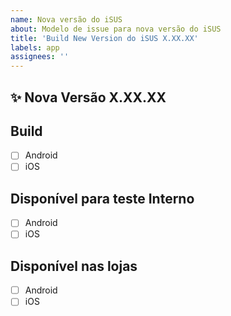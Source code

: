 ```yaml
---
name: Nova versão do iSUS
about: Modelo de issue para nova versão do iSUS
title: 'Build New Version do iSUS X.XX.XX'
labels: app
assignees: ''
---
```

## ✨ Nova Versão X.XX.XX

## Build

- [ ] Android
- [ ] iOS

## Disponível para teste Interno

- [ ] Android
- [ ] iOS

## Disponível nas lojas

- [ ] Android
- [ ] iOS
